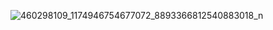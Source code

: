 ![460298109_1174946754677072_8893366812540883018_n](https://github.com/user-attachments/assets/6a67b992-dddd-440c-9725-595cf8c5fae4)
